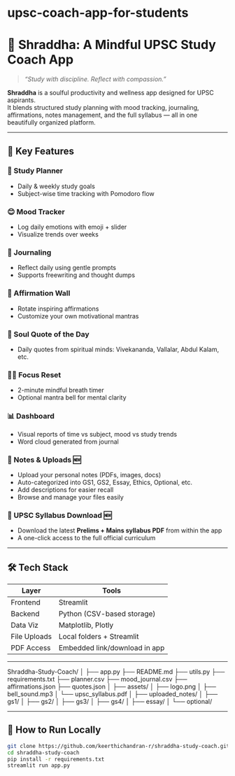 # upsc-coach-app-for-students
# 🌸 Shraddha: A Mindful UPSC Study Coach App

> *“Study with discipline. Reflect with compassion.”*

**Shraddha** is a soulful productivity and wellness app designed for UPSC aspirants.  
It blends structured study planning with mood tracking, journaling, affirmations, notes management, and the full syllabus — all in one beautifully organized platform.

---

## 🌟 Key Features

### 📆 Study Planner
- Daily & weekly study goals
- Subject-wise time tracking with Pomodoro flow

### 😊 Mood Tracker
- Log daily emotions with emoji + slider
- Visualize trends over weeks

### 📖 Journaling
- Reflect daily using gentle prompts
- Supports freewriting and thought dumps

### 💬 Affirmation Wall
- Rotate inspiring affirmations
- Customize your own motivational mantras

### 🌱 Soul Quote of the Day
- Daily quotes from spiritual minds: Vivekananda, Vallalar, Abdul Kalam, etc.

### 🧘‍♀️ Focus Reset
- 2-minute mindful breath timer
- Optional mantra bell for mental clarity

### 📊 Dashboard
- Visual reports of time vs subject, mood vs study trends
- Word cloud generated from journal

### 📂 Notes & Uploads 🆕
- Upload your personal notes (PDFs, images, docs)
- Auto-categorized into GS1, GS2, Essay, Ethics, Optional, etc.
- Add descriptions for easier recall
- Browse and manage your files easily

### 📜 UPSC Syllabus Download 🆕
- Download the latest **Prelims + Mains syllabus PDF** from within the app
- A one-click access to the full official curriculum

---

## 🛠 Tech Stack

| Layer         | Tools              |
|---------------|--------------------|
| Frontend      | Streamlit          |
| Backend       | Python (CSV-based storage) |
| Data Viz      | Matplotlib, Plotly |
| File Uploads  | Local folders + Streamlit |
| PDF Access    | Embedded link/download in app |

---
Shraddha-Study-Coach/
│
├── app.py
├── README.md
├── utils.py
├── requirements.txt
├── planner.csv
├── mood_journal.csv
├── affirmations.json
├── quotes.json
│
├── assets/
│   ├── logo.png
│   ├── bell_sound.mp3
│   └── upsc_syllabus.pdf
│
├── uploaded_notes/
│   ├── gs1/
│   ├── gs2/
│   ├── gs3/
│   ├── gs4/
│   ├── essay/
│   └── optional/


---

## 🚀 How to Run Locally

```bash
git clone https://github.com/keerthichandran-r/shraddha-study-coach.git
cd shraddha-study-coach
pip install -r requirements.txt
streamlit run app.py

